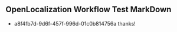 ## OpenLocalization Workflow Test MarkDown
* a8f4fb7d-9d6f-457f-996d-01c0b814756a 
thanks!<!--HONumber=Mar16_HO4-->
